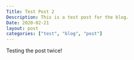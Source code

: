 ```yaml
---
Title: Test Post 2
Description: This is a test post for the blog. 
Date: 2020-02-21
layout: post
categories: ["test", "blog", "post"]
---
```

Testing the post twice!